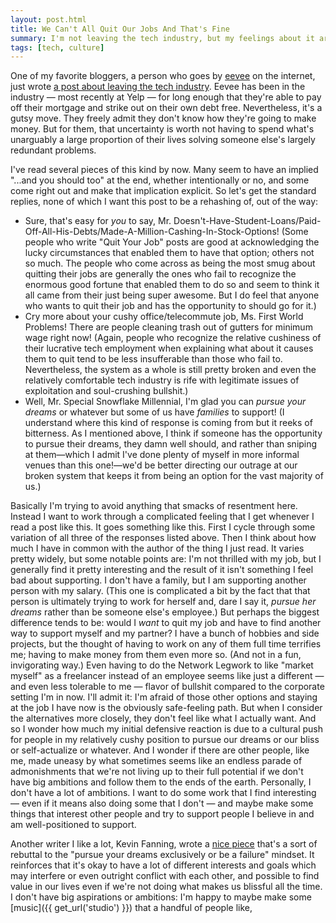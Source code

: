 ```yaml
---
layout: post.html
title: We Can't All Quit Our Jobs And That's Fine
summary: I'm not leaving the tech industry, but my feelings about it are as complicated as those of the people who are.
tags: [tech, culture]
---
```


One of my favorite bloggers,
a person who goes by [eevee](http://eev.ee) on the internet,
just wrote [a post about leaving the tech industry](http://eev.ee/blog/2015/06/09/i-quit-the-tech-industry/).
Eevee has been in the industry —
most recently at Yelp —
for long enough that they're able to pay off their mortgage
and strike out on their own debt free.
Nevertheless, it's a gutsy move.
They freely admit they don't know how they're going to make money.
But for them, that uncertainty is worth not having to spend
what's unarguably a large proportion of their lives
solving someone else's largely redundant problems.

I've read several pieces of this kind by now.
Many seem to have an implied "...and you should too" at the end,
whether intentionally or no,
and some come right out and make that implication explicit.
So let's get the standard replies,
none of which I want this post to be a rehashing of,
out of the way:

- Sure, that's easy for *you* to say, Mr. Doesn't-Have-Student-Loans/Paid-Off-All-His-Debts/Made-A-Million-Cashing-In-Stock-Options! (Some people who write "Quit Your Job" posts are good at acknowledging the lucky circumstances that enabled them to have that option; others not so much. The people who come across as being the most smug about quitting their jobs are generally the ones who fail to recognize the enormous good fortune that enabled them to do so and seem to think it all came from their just being super awesome. But I do feel that anyone who wants to quit their job and has the opportunity to should go for it.)
- Cry more about your cushy office/telecommute job, Ms. First World Problems! There are people cleaning trash out of gutters for minimum wage right now! (Again, people who recognize the relative cushiness of their lucrative tech employment when explaining what about it causes them to quit tend to be less insufferable than those who fail to. Nevertheless, the system as a whole is still pretty broken and even the relatively comfortable tech industry is rife with legitimate issues of exploitation and soul-crushing bullshit.)
- Well, Mr. Special Snowflake Millennial, I'm glad you can *pursue your dreams* or whatever but some of us have *families* to support! (I understand where this kind of response is coming from but it reeks of bitterness. As I mentioned above, I think if someone has the opportunity to pursue their dreams, they damn well should, and rather than sniping at them—which I admit I've done plenty of myself in more informal venues than this one!—we'd be better directing our outrage at our broken system that keeps it from being an option for the vast majority of us.)

Basically I'm trying to avoid anything that smacks of resentment here.
Instead I want to work through a complicated feeling that I get
whenever I read a post like this.
It goes something like this.
First I cycle through some variation of all three of the responses listed above.
Then I think about how much I have in common with the author of the thing I just read.
It varies pretty widely, but some notable points are:
I'm not thrilled with my job, but I generally find it pretty interesting
and the result of it isn't something I feel bad about supporting.
I don't have a family, but I am supporting another person with my salary.
(This one is complicated a bit by the fact that that person
is ultimately trying to work for herself and, dare I say it, *pursue her dreams*
rather than be someone else's employee.)
But perhaps the biggest difference tends to be:
would I *want* to quit my job and have to find another way to support myself
and my partner?
I have a bunch of hobbies and side projects,
but the thought of having to work on any of them full time terrifies me;
having to make money from them even more so.
(And not in a fun, invigorating way.)
Even having to do the Network Legwork to like "market myself" as a freelancer
instead of an employee
seems like just a different —
and even less tolerable to me —
flavor of bullshit compared to the corporate setting I'm in now.
I'll admit it: I'm afraid of those other options
and staying at the job I have now is the obviously safe-feeling path.
But when I consider the alternatives more closely,
they don't feel like what I actually want.
And so I wonder how much my initial defensive reaction
is due to a cultural push for people in my relatively cushy position
to pursue our dreams or our bliss or self-actualize or whatever.
And I wonder if there are other people,
like me, made uneasy by what sometimes seems like an endless parade of admonishments
that we're not living up to their full potential
if we don't have big ambitions and follow them to the ends of the earth.
Personally, I don't have a lot of ambitions.
I want to do some work that I find interesting —
even if it means also doing some that I don't —
and maybe make some things that interest other people
and try to support people I believe in
and am well-positioned to support.

Another writer I like a lot, Kevin Fanning,
wrote a [nice piece](http://kfan.tumblr.com/post/45910246222/ok-by-now-youve-seen-this-article-in-the-onion)
that's a sort of rebuttal to the "pursue your dreams exclusively or be a failure" mindset.
It reinforces that it's okay to have a lot of different interests and goals
which may interfere or even outright conflict with each other,
and possible to find value in our lives
even if we're not doing what makes us blissful all the time.
I don't have big aspirations or ambitions:
I'm happy to maybe make some [music]({{ get_url('studio') }}) that a handful of people like,

